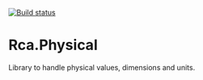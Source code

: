 [![Build status](https://ci.appveyor.com/api/projects/status/pr75d5euqv1ux390?svg=true)](https://ci.appveyor.com/project/100prznt/rca-physical)

# Rca.Physical

Library to handle physical values, dimensions and units.
